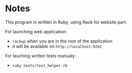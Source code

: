 # Notes

This program is written in Ruby, using Rack for website part.

For launching web application:
- `rackup` when you are in the root of the application
- it will be available on `http://localhost:9292`

For lauching written tests manualy:
- `ruby tests/test_helper.rb`
